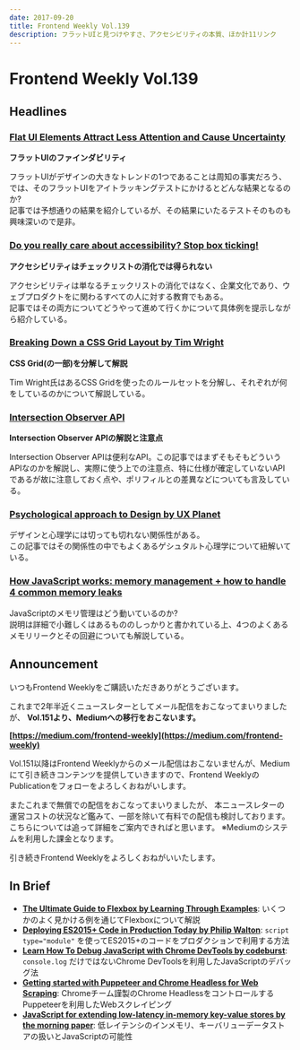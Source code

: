 ```yaml
---
date: 2017-09-20
title: Frontend Weekly Vol.139
description: フラットUIと見つけやすさ、アクセシビリティの本質、ほか計11リンク
---
```


# Frontend Weekly Vol.139

## Headlines

### [Flat UI Elements Attract Less Attention and Cause Uncertainty](https://www.nngroup.com/articles/flat-ui-less-attention-cause-uncertainty/)

**フラットUIのファインダビリティ**

フラットUIがデザインの大きなトレンドの1つであることは周知の事実だろう、では、そのフラットUIをアイトラッキングテストにかけるとどんな結果となるのか?  
記事では予想通りの結果を紹介しているが、その結果にいたるテストそのものも興味深いので是非。

### [Do you really care about accessibility? Stop box ticking!](https://boagworld.com/accessibility/really-care-accessibility-stop-box-ticking/)

**アクセシビリティはチェックリストの消化では得られない**

アクセシビリティは単なるチェックリストの消化ではなく、企業文化であり、ウェブプロダクトをに関わるすべての人に対する教育でもある。  
記事ではその両方についてどうやって進めて行くかについて具体例を提示しながら紹介している。

### [Breaking Down a CSS Grid Layout by Tim Wright](http://csskarma.com/blog/css-grid-layout/)

**CSS Grid(の一部)を分解して解説**

Tim Wright氏はあるCSS Gridを使ったのルールセットを分解し、それぞれが何をしているのかについて解説している。

### [Intersection Observer API](https://davidwalsh.name/intersection-observers)

**Intersection Observer APIの解説と注意点**

Intersection Observer APIは便利なAPI。この記事ではまずそもそもどういうAPIなのかを解説し、実際に使う上での注意点、特に仕様が確定していないAPIであるが故に注意しておく点や、ポリフィルとの差異などについても言及している。

### [Psychological approach to Design by UX Planet](https://uxplanet.org/psychological-approach-to-design-3e955196bd19)

デザインと心理学には切っても切れない関係性がある。  
この記事ではその関係性の中でもよくあるゲシュタルト心理学について紐解いている。

### [How JavaScript works: memory management + how to handle 4 common memory leaks](https://blog.sessionstack.com/how-javascript-works-memory-management-how-to-handle-4-common-memory-leaks-3f28b94cfbec)

JavaScriptのメモリ管理はどう動いているのか?  
説明は詳細で小難しくはあるもののしっかりと書かれている上、4つのよくあるメモリリークとその回避についても解説している。

## Announcement

いつもFrontend Weeklyをご購読いただきありがとうございます。

これまで2年半近くニュースレターとしてメール配信をおこなってまいりましたが、
**Vol.151より、Mediumへの移行をおこないます。**

**[https://medium.com/frontend-weekly](https://medium.com/frontend-weekly)**

Vol.151以降はFrontend Weeklyからのメール配信はおこないませんが、Mediumにて引き続きコンテンツを提供していきますので、Frontend WeeklyのPublicationをフォローをよろしくおねがいします。

またこれまで無償での配信をおこなってまいりましたが、
本ニュースレターの運営コストの状況など鑑みて、一部を除いて有料での配信も検討しております。
こちらについては追って詳細をご案内できればと思います。
※Mediumのシステムを利用した課金となります。

引き続きFrontend Weeklyをよろしくおねがいいたします。

## In Brief

- [**The Ultimate Guide to Flexbox by Learning Through Examples**](https://medium.freecodecamp.org/the-ultimate-guide-to-flexbox-learning-through-examples-8c90248d4676): いくつかのよく見かける例を通じてFlexboxについて解説
- [**Deploying ES2015+ Code in Production Today by Philip Walton**](https://philipwalton.com/articles/deploying-es2015-code-in-production-today/): `script type="module"` を使ってES2015+のコードをプロダクションで利用する方法
- [**Learn How To Debug JavaScript with Chrome DevTools by codeburst**](https://codeburst.io/learn-how-to-debug-javascript-with-chrome-devtools-9514c58479db): `console.log` だけではないChrome DevToolsを利用したJavaScriptのデバッグ法
- [**Getting started with Puppeteer and Chrome Headless for Web Scraping**](https://medium.com/@e_mad_ehsan/getting-started-with-puppeteer-and-chrome-headless-for-web-scrapping-6bf5979dee3e): Chromeチーム謹製のChrome HeadlessをコントロールするPuppeteerを利用したWebスクレイピング
- [**JavaScript for extending low-latency in-memory key-value stores by the morning paper**](https://blog.acolyer.org/2017/08/22/javascript-for-extending-low-latency-in-memory-key-value-stores/): 低レイテンシのインメモリ、キーバリューデータストアの扱いとJavaScriptの可能性
